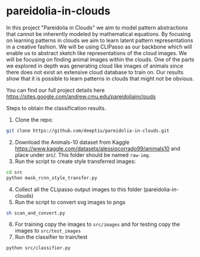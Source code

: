 # pareidolia-in-clouds

In this project "Pareidolia in Clouds" we aim to model pattern abstractions that cannot be inherently modeled by mathematical equations. By focusing on learning patterns in clouds we aim to learn latent pattern representations in a creative fashion. We will be using CLIPasso as our backbone which will enable us to abstract sketch like representations of the cloud images. We will be focusing on finding animal images within the clouds. One of the parts we explored in depth was generating cloud like images of animals since there does not exist an extensive cloud database to train on. Our results show that it is possible to learn patterns in clouds that might not be obvious. 

You can find our full project details here https://sites.google.com/andrew.cmu.edu/pareidoliainclouds

Steps to obtain the classification results.

1. Clone the repo: 
```bash
git clone https://github.com/deeptiu/pareidolia-in-clouds.git
```
2. Download the Animals-10 dataset from Kaggle https://www.kaggle.com/datasets/alessiocorrado99/animals10 and place under src/. This folder should be named `raw-img`.
3. Run the script to create style transferred images:
```bash
cd src
python mask_rcnn_style_transfer.py
```
4. Collect all the CLipasso output images to this folder (pareidolia-in-clouds) 
5. Run the script to convert svg images to pngs 
```bash
sh scan_and_convert.py 
```
6. For training copy the images to `src/images` and for testing copy the images to `src/test_images`
7. Run the classifier to train/test 
```bash
python src/classifier.py 
```
